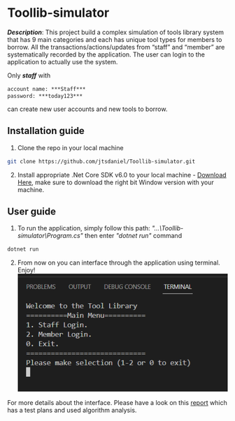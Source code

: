 # Toollib-simulator
***Description***: This project build a complex simulation of tools library system that has 9 main categories and each has unique tool types for members to borrow. All the transactions/actions/updates from “staff” and “member” are systematically recorded by the application. The user can login to the application to actually use the system. 

Only ***staff*** with 
```
account name: ***Staff***  
password: ***today123*** 
```
can create new user accounts and new tools to borrow.

## Installation guide

1. Clone the repo in your local machine

```bash
git clone https://github.com/jtsdaniel/Toollib-simulator.git
```
2. Install appropriate .Net Core SDK v6.0 to your local machine - [Download Here](https://dotnet.microsoft.com/en-us/download/dotnet/sdk-for-vs-code?utm_source=vs-code&amp;utm_medium=referral&amp;utm_campaign=sdk-install), make sure to download the right bit Window version with your machine.

## User guide

1. To run the application, simply follow this path: *"...\Toollib-simulator\Program.cs"* then enter *"dotnet run"* command

```bash
dotnet run
```
2. From now on you can interface through the application using terminal. Enjoy!
![demo](https://github.com/jtsdaniel/Toollib-simulator/blob/main/Screenshot%202022-06-22%20013036.png?raw=true)

For more details about the interface. Please have a look on this [report](https://github.com/jtsdaniel/Toollib-simulator/blob/main/REPORT.pdf) which has a test plans and used algorithm analysis.
